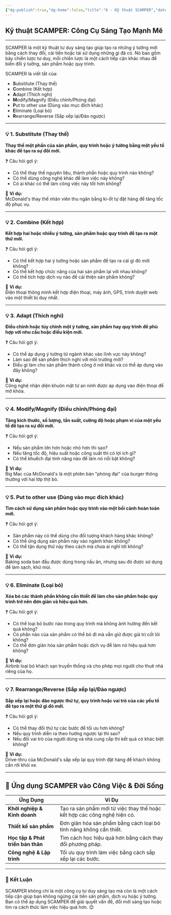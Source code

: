 ```yaml
---
{"dg-publish":true,"dg-home":false,"title":"6 - Kỹ thuật SCAMPER","date":"2025-01-31","tags":["sach","sach/bo-nao-thu-hai"],"dg-path":"Books/02 - Bộ Não Thứ Hai - Đồ Tử Bái/6 - Kỹ thuật SCAMPER.md","permalink":"/books/02-bo-nao-thu-hai-do-tu-bai/6-ky-thuat-scamper/","dgPassFrontmatter":true,"updated":"2025-02-23T09:14:44.340+07:00"}
---
```


## Kỹ thuật SCAMPER: Công Cụ Sáng Tạo Mạnh Mẽ
---

SCAMPER là một kỹ thuật tư duy sáng tạo giúp tạo ra những ý tưởng mới bằng cách thay đổi, cải tiến hoặc tái sử dụng những gì đã có. Nó bao gồm bảy chiến lược tư duy, mỗi chiến lược là một cách tiếp cận khác nhau để biến đổi ý tưởng, sản phẩm hoặc quy trình.

SCAMPER là viết tắt của:

- **S**ubstitute (Thay thế)
- **C**ombine (Kết hợp)
- **A**dapt (Thích nghi)
- **M**odify/Magnify (Điều chỉnh/Phóng đại)
- **P**ut to other use (Dùng vào mục đích khác)
- **E**liminate (Loại bỏ)
- **R**earrange/Reverse (Sắp xếp lại/Đảo ngược)

---

### 💡 1. Substitute (Thay thế)

**Thay thế một phần của sản phẩm, quy trình hoặc ý tưởng bằng một yếu tố khác để tạo ra sự đổi mới.**

❓ Câu hỏi gợi ý:

- Có thể thay thế nguyên liệu, thành phần hoặc quy trình nào không?
- Có thể dùng công nghệ khác để làm việc này không?
- Có ai khác có thể làm công việc này tốt hơn không?

🔹 **Ví dụ:**  
McDonald's thay thế nhân viên thu ngân bằng ki-ốt tự đặt hàng để tăng tốc độ phục vụ.

---

### 💡 2. Combine (Kết hợp)

**Kết hợp hai hoặc nhiều ý tưởng, sản phẩm hoặc quy trình để tạo ra một thứ mới.**

❓ Câu hỏi gợi ý:

- Có thể kết hợp hai ý tưởng hoặc sản phẩm để tạo ra cái gì đó mới không?
- Có thể kết hợp chức năng của hai sản phẩm lại với nhau không?
- Có thể tích hợp dịch vụ nào để cải thiện sản phẩm không?

🔹 **Ví dụ:**  
Điện thoại thông minh kết hợp điện thoại, máy ảnh, GPS, trình duyệt web vào một thiết bị duy nhất.

---

### 💡 3. Adapt (Thích nghi)

**Điều chỉnh hoặc tùy chỉnh một ý tưởng, sản phẩm hay quy trình để phù hợp với nhu cầu hoặc điều kiện mới.**

❓ Câu hỏi gợi ý:

- Có thể áp dụng ý tưởng từ ngành khác vào lĩnh vực này không?
- Làm sao để sản phẩm thích nghi với môi trường mới?
- Điều gì làm cho sản phẩm thành công ở nơi khác và có thể áp dụng vào đây không?

🔹 **Ví dụ:**  
Công nghệ nhận diện khuôn mặt từ an ninh được áp dụng vào điện thoại để mở khóa.

---

### 💡 4. Modify/Magnify (Điều chỉnh/Phóng đại)

**Tăng kích thước, số lượng, tần suất, cường độ hoặc phạm vi của một yếu tố để tạo ra sự đổi mới.**

❓ Câu hỏi gợi ý:

- Nếu sản phẩm lớn hơn hoặc nhỏ hơn thì sao?
- Nếu tăng tốc độ, hiệu suất hoặc công suất thì có lợi ích gì?
- Có thể khuếch đại tính năng nào để làm nó nổi bật không?

🔹 **Ví dụ:**  
Big Mac của McDonald's là một phiên bản "phóng đại" của burger thông thường với hai lớp thịt bò.

---

### 💡 5. Put to other use (Dùng vào mục đích khác)

**Tìm cách sử dụng sản phẩm hoặc quy trình vào một bối cảnh hoàn toàn mới.**

❓ Câu hỏi gợi ý:

- Sản phẩm này có thể dùng cho đối tượng khách hàng khác không?
- Có thể ứng dụng sản phẩm này vào ngành khác không?
- Có thể tận dụng thứ này theo cách mà chưa ai nghĩ tới không?

🔹 **Ví dụ:**  
Baking soda ban đầu được dùng trong nấu ăn, nhưng sau đó được sử dụng để làm sạch, khử mùi.

---

### 💡 6. Eliminate (Loại bỏ)

**Xóa bỏ các thành phần không cần thiết để làm cho sản phẩm hoặc quy trình trở nên đơn giản và hiệu quả hơn.**

❓ Câu hỏi gợi ý:

- Có thể loại bỏ bước nào trong quy trình mà không ảnh hưởng đến kết quả không?
- Có phần nào của sản phẩm có thể bỏ đi mà vẫn giữ được giá trị cốt lõi không?
- Có thể đơn giản hóa sản phẩm hoặc dịch vụ để làm nó hiệu quả hơn không?

🔹 **Ví dụ:**  
Airbnb loại bỏ khách sạn truyền thống và cho phép mọi người cho thuê nhà riêng của họ.

---

### 💡 7. Rearrange/Reverse (Sắp xếp lại/Đảo ngược)

**Sắp xếp lại hoặc đảo ngược thứ tự, quy trình hoặc vai trò của các yếu tố để tạo ra một thứ gì đó mới.**

❓ Câu hỏi gợi ý:

- Có thể thay đổi thứ tự các bước để tối ưu hơn không?
- Nếu quy trình diễn ra theo hướng ngược lại thì sao?
- Nếu đổi vai trò của người dùng và nhà cung cấp thì kết quả có khác biệt không?

🔹 **Ví dụ:**  
Drive-thru của McDonald's sắp xếp lại quy trình đặt hàng để khách không cần rời khỏi xe.

---

## 📌 Ứng dụng SCAMPER vào Công Việc & Đời Sống

|Ứng Dụng|Ví Dụ|
|---|---|
|**Khởi nghiệp & Kinh doanh**|Tạo ra sản phẩm mới từ việc thay thế hoặc kết hợp các công nghệ hiện có.|
|**Thiết kế sản phẩm**|Đơn giản hóa sản phẩm bằng cách loại bỏ tính năng không cần thiết.|
|**Học tập & Phát triển bản thân**|Tìm cách học hiệu quả hơn bằng cách thay đổi phương pháp.|
|**Công nghệ & Lập trình**|Tối ưu quy trình làm việc bằng cách sắp xếp lại các bước.|

---

### 🚀 Kết Luận

SCAMPER không chỉ là một công cụ tư duy sáng tạo mà còn là một cách tiếp cận giúp bạn không ngừng cải tiến sản phẩm, dịch vụ hoặc ý tưởng. Bạn có thể áp dụng SCAMPER để giải quyết vấn đề, đổi mới sáng tạo hoặc tìm ra cách thức làm việc hiệu quả hơn. 😊